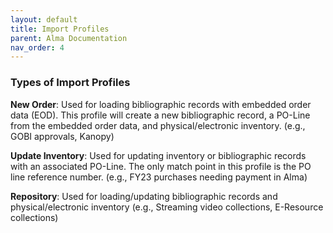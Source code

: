 ```yaml
---
layout: default
title: Import Profiles
parent: Alma Documentation
nav_order: 4
---
```


### Types of Import Profiles

**New Order**: Used for loading bibliographic records with embedded order data (EOD). This profile will create a new bibliographic record, a PO-Line from the embedded order data, and physical/electronic inventory. (e.g., GOBI approvals, Kanopy)

**Update Inventory**: Used for updating inventory or bibliographic records with an associated PO-Line. The only match point in this profile is the PO line reference number. (e.g., FY23 purchases needing payment in Alma)

**Repository**: Used for loading/updating bibliographic records and physical/electronic inventory (e.g., Streaming video collections, E-Resource collections)